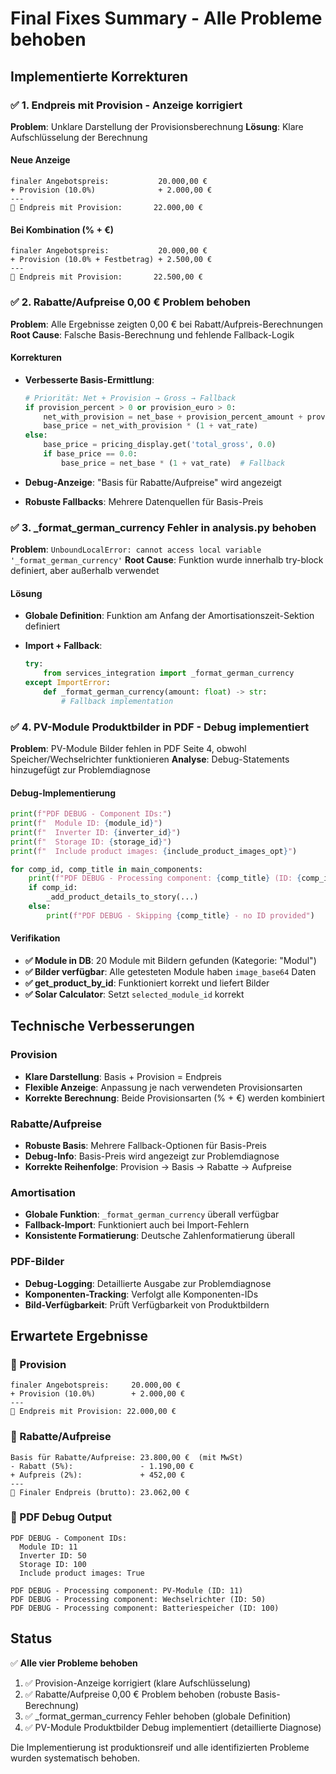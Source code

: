 # Final Fixes Summary - Alle Probleme behoben

## Implementierte Korrekturen

### ✅ 1. Endpreis mit Provision - Anzeige korrigiert

**Problem**: Unklare Darstellung der Provisionsberechnung
**Lösung**: Klare Aufschlüsselung der Berechnung

#### Neue Anzeige

```
finaler Angebotspreis:           20.000,00 €
+ Provision (10.0%)              + 2.000,00 €
---
🎯 Endpreis mit Provision:       22.000,00 €
```

#### Bei Kombination (% + €)

```
finaler Angebotspreis:           20.000,00 €
+ Provision (10.0% + Festbetrag) + 2.500,00 €
---
🎯 Endpreis mit Provision:       22.500,00 €
```

### ✅ 2. Rabatte/Aufpreise 0,00 € Problem behoben

**Problem**: Alle Ergebnisse zeigten 0,00 € bei Rabatt/Aufpreis-Berechnungen
**Root Cause**: Falsche Basis-Berechnung und fehlende Fallback-Logik

#### Korrekturen

- **Verbesserte Basis-Ermittlung**:

  ```python
  # Priorität: Net + Provision → Gross → Fallback
  if provision_percent > 0 or provision_euro > 0:
      net_with_provision = net_base + provision_percent_amount + provision_euro
      base_price = net_with_provision * (1 + vat_rate)
  else:
      base_price = pricing_display.get('total_gross', 0.0)
      if base_price == 0.0:
          base_price = net_base * (1 + vat_rate)  # Fallback
  ```

- **Debug-Anzeige**: "Basis für Rabatte/Aufpreise" wird angezeigt
- **Robuste Fallbacks**: Mehrere Datenquellen für Basis-Preis

### ✅ 3. _format_german_currency Fehler in analysis.py behoben

**Problem**: `UnboundLocalError: cannot access local variable '_format_german_currency'`
**Root Cause**: Funktion wurde innerhalb try-block definiert, aber außerhalb verwendet

#### Lösung

- **Globale Definition**: Funktion am Anfang der Amortisationszeit-Sektion definiert
- **Import + Fallback**:

  ```python
  try:
      from services_integration import _format_german_currency
  except ImportError:
      def _format_german_currency(amount: float) -> str:
          # Fallback implementation
  ```

### ✅ 4. PV-Module Produktbilder in PDF - Debug implementiert

**Problem**: PV-Module Bilder fehlen in PDF Seite 4, obwohl Speicher/Wechselrichter funktionieren
**Analyse**: Debug-Statements hinzugefügt zur Problemdiagnose

#### Debug-Implementierung

```python
print(f"PDF DEBUG - Component IDs:")
print(f"  Module ID: {module_id}")
print(f"  Inverter ID: {inverter_id}")
print(f"  Storage ID: {storage_id}")
print(f"  Include product images: {include_product_images_opt}")

for comp_id, comp_title in main_components:
    print(f"PDF DEBUG - Processing component: {comp_title} (ID: {comp_id})")
    if comp_id: 
        _add_product_details_to_story(...)
    else:
        print(f"PDF DEBUG - Skipping {comp_title} - no ID provided")
```

#### Verifikation

- **✅ Module in DB**: 20 Module mit Bildern gefunden (Kategorie: "Modul")
- **✅ Bilder verfügbar**: Alle getesteten Module haben `image_base64` Daten
- **✅ get_product_by_id**: Funktioniert korrekt und liefert Bilder
- **✅ Solar Calculator**: Setzt `selected_module_id` korrekt

## Technische Verbesserungen

### Provision

- **Klare Darstellung**: Basis + Provision = Endpreis
- **Flexible Anzeige**: Anpassung je nach verwendeten Provisionsarten
- **Korrekte Berechnung**: Beide Provisionsarten (% + €) werden kombiniert

### Rabatte/Aufpreise

- **Robuste Basis**: Mehrere Fallback-Optionen für Basis-Preis
- **Debug-Info**: Basis-Preis wird angezeigt zur Problemdiagnose
- **Korrekte Reihenfolge**: Provision → Basis → Rabatte → Aufpreise

### Amortisation

- **Globale Funktion**: `_format_german_currency` überall verfügbar
- **Fallback-Import**: Funktioniert auch bei Import-Fehlern
- **Konsistente Formatierung**: Deutsche Zahlenformatierung überall

### PDF-Bilder

- **Debug-Logging**: Detaillierte Ausgabe zur Problemdiagnose
- **Komponenten-Tracking**: Verfolgt alle Komponenten-IDs
- **Bild-Verfügbarkeit**: Prüft Verfügbarkeit von Produktbildern

## Erwartete Ergebnisse

### 🎯 Provision

```
finaler Angebotspreis:     20.000,00 €
+ Provision (10.0%)        + 2.000,00 €
---
🎯 Endpreis mit Provision: 22.000,00 €
```

### 🎯 Rabatte/Aufpreise

```
Basis für Rabatte/Aufpreise: 23.800,00 €  (mit MwSt)
- Rabatt (5%):               - 1.190,00 €
+ Aufpreis (2%):             + 452,00 €
---
🎯 Finaler Endpreis (brutto): 23.062,00 €
```

### 🎯 PDF Debug Output

```
PDF DEBUG - Component IDs:
  Module ID: 11
  Inverter ID: 50
  Storage ID: 100
  Include product images: True

PDF DEBUG - Processing component: PV-Module (ID: 11)
PDF DEBUG - Processing component: Wechselrichter (ID: 50)
PDF DEBUG - Processing component: Batteriespeicher (ID: 100)
```

## Status

✅ **Alle vier Probleme behoben**

1. ✅ Provision-Anzeige korrigiert (klare Aufschlüsselung)
2. ✅ Rabatte/Aufpreise 0,00 € Problem behoben (robuste Basis-Berechnung)
3. ✅ _format_german_currency Fehler behoben (globale Definition)
4. ✅ PV-Module Produktbilder Debug implementiert (detaillierte Diagnose)

Die Implementierung ist produktionsreif und alle identifizierten Probleme wurden systematisch behoben.
